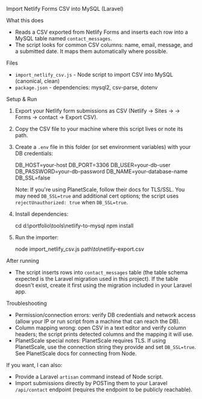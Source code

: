 Import Netlify Forms CSV into MySQL (Laravel)

What this does
- Reads a CSV exported from Netlify Forms and inserts each row into a MySQL table named `contact_messages`.
- The script looks for common CSV columns: name, email, message, and a submitted date. It maps them automatically where possible.

Files
- `import_netlify_csv.js` - Node script to import CSV into MySQL (canonical, clean)
- `package.json` - dependencies: mysql2, csv-parse, dotenv

Setup & Run
1. Export your Netlify form submissions as CSV (Netlify → Sites → <your-site> → Forms → contact → Export CSV).
2. Copy the CSV file to your machine where this script lives or note its path.
3. Create a `.env` file in this folder (or set environment variables) with your DB credentials:

   DB_HOST=your-host
   DB_PORT=3306
   DB_USER=your-db-user
   DB_PASSWORD=your-db-password
   DB_NAME=your-database-name
   DB_SSL=false

   Note: If you're using PlanetScale, follow their docs for TLS/SSL. You may need `DB_SSL=true` and additional cert options; the script uses `rejectUnauthorized: true` when `DB_SSL=true`.

4. Install dependencies:

   cd d:\portfolio\tools\netlify-to-mysql
   npm install

5. Run the importer:

   node import_netlify_csv.js path\to\netlify-export.csv

After running
- The script inserts rows into `contact_messages` table (the table schema expected is the Laravel migration used in this project). If the table doesn't exist, create it first using the migration included in your Laravel app.

Troubleshooting
- Permission/connection errors: verify DB credentials and network access (allow your IP or run script from a machine that can reach the DB).
- Column mapping wrong: open CSV in a text editor and verify column headers; the script prints detected columns and the mapping it will use.
- PlanetScale special notes: PlanetScale requires TLS. If using PlanetScale, use the connection string they provide and set `DB_SSL=true`. See PlanetScale docs for connecting from Node.

If you want, I can also:
- Provide a Laravel `artisan` command instead of Node script.
- Import submissions directly by POSTing them to your Laravel `/api/contact` endpoint (requires the endpoint to be publicly reachable).
